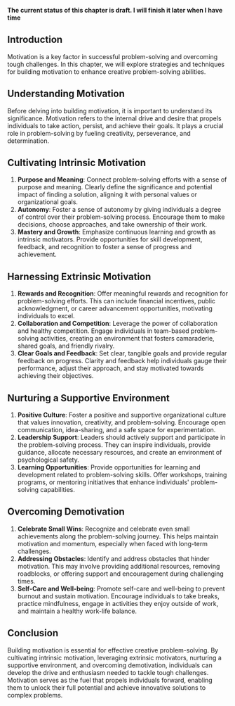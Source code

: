 **The current status of this chapter is draft. I will finish it later when I have time**

Introduction
------------

Motivation is a key factor in successful problem-solving and overcoming tough challenges. In this chapter, we will explore strategies and techniques for building motivation to enhance creative problem-solving abilities.

Understanding Motivation
------------------------

Before delving into building motivation, it is important to understand its significance. Motivation refers to the internal drive and desire that propels individuals to take action, persist, and achieve their goals. It plays a crucial role in problem-solving by fueling creativity, perseverance, and determination.

Cultivating Intrinsic Motivation
--------------------------------

1. **Purpose and Meaning**: Connect problem-solving efforts with a sense of purpose and meaning. Clearly define the significance and potential impact of finding a solution, aligning it with personal values or organizational goals.
2. **Autonomy**: Foster a sense of autonomy by giving individuals a degree of control over their problem-solving process. Encourage them to make decisions, choose approaches, and take ownership of their work.
3. **Mastery and Growth**: Emphasize continuous learning and growth as intrinsic motivators. Provide opportunities for skill development, feedback, and recognition to foster a sense of progress and achievement.

Harnessing Extrinsic Motivation
-------------------------------

1. **Rewards and Recognition**: Offer meaningful rewards and recognition for problem-solving efforts. This can include financial incentives, public acknowledgment, or career advancement opportunities, motivating individuals to excel.
2. **Collaboration and Competition**: Leverage the power of collaboration and healthy competition. Engage individuals in team-based problem-solving activities, creating an environment that fosters camaraderie, shared goals, and friendly rivalry.
3. **Clear Goals and Feedback**: Set clear, tangible goals and provide regular feedback on progress. Clarity and feedback help individuals gauge their performance, adjust their approach, and stay motivated towards achieving their objectives.

Nurturing a Supportive Environment
----------------------------------

1. **Positive Culture**: Foster a positive and supportive organizational culture that values innovation, creativity, and problem-solving. Encourage open communication, idea-sharing, and a safe space for experimentation.
2. **Leadership Support**: Leaders should actively support and participate in the problem-solving process. They can inspire individuals, provide guidance, allocate necessary resources, and create an environment of psychological safety.
3. **Learning Opportunities**: Provide opportunities for learning and development related to problem-solving skills. Offer workshops, training programs, or mentoring initiatives that enhance individuals' problem-solving capabilities.

Overcoming Demotivation
-----------------------

1. **Celebrate Small Wins**: Recognize and celebrate even small achievements along the problem-solving journey. This helps maintain motivation and momentum, especially when faced with long-term challenges.
2. **Addressing Obstacles**: Identify and address obstacles that hinder motivation. This may involve providing additional resources, removing roadblocks, or offering support and encouragement during challenging times.
3. **Self-Care and Well-being**: Promote self-care and well-being to prevent burnout and sustain motivation. Encourage individuals to take breaks, practice mindfulness, engage in activities they enjoy outside of work, and maintain a healthy work-life balance.

Conclusion
----------

Building motivation is essential for effective creative problem-solving. By cultivating intrinsic motivation, leveraging extrinsic motivators, nurturing a supportive environment, and overcoming demotivation, individuals can develop the drive and enthusiasm needed to tackle tough challenges. Motivation serves as the fuel that propels individuals forward, enabling them to unlock their full potential and achieve innovative solutions to complex problems.
